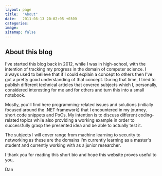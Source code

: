 ```yaml
---
layout: page
title:  "About"
date:   2011-08-13 20:02:05 +0300
categories: 
image: 
sitemap: false
---
```


## About this blog

I've started this blog back in 2012, while I was in high-school, with the intention of tracking my progress in the domain of computer science. I always used to believe that if I could explain a concept to others then I've got a pretty good understanding of that concept. During that time, I tried to publish different technical articles that covered subjects which I, personally, considered interesting for me and for others and turn this into a small notebook.

Mostly, you'll find here programming-related issues and solutions (initially focused around the .NET framework) that I encountered in my journey, short code snippets and PoCs. My intention is to discuss different coding-related topics while also providing a working example in order to successfully grasp the presented idea and be able to actually test it.

The subjects I will cover range from machine learning to security to networking as these are the domains I'm currently learning as a master's student and currently working with as a junior researcher.


I thank you for reading this short bio and hope this website proves useful to you,

Dan


